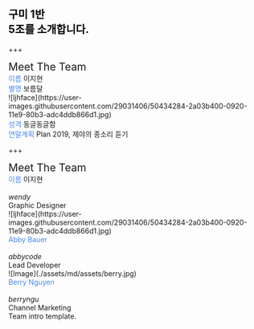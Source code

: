 
<!-- .slide: data-background-image="https://user-images.githubusercontent.com/29031406/50434284-2a03b400-0920-11e9-80b3-adc4ddb866d1.jpg" data-background-size="100% 100%" data-background-position="center" data-background=" " data-background-repeat=" " data-background-transition="none" -->

<span class="menu-title" style="display: none">About Templates</span>

## <span style="color: black">구미 1반<br>5조를 소개합니다.</span>

<i class="fa fa-arrow-down text-black" aria-hidden="true"> </i>



+++
<!-- .slide: data-background-image="./assets/md/assets/blue.jpg" data-background-size="100% 50%" data-background-position="top" data-background="white" data-background-repeat=" " data-background-transition="none" -->

<span class="menu-title" style="display: none">Meet The Team</span>

<div class="north text-white span-100">
<span style="font-size: 1.5em">Meet The Team</span>
</div>

<div class="west about-team-pic">
<span style="color: #4487F2">이름</span>
  이지현
<br>
<span style="color: #4487F2">별명</span>
  보름달
</div>

<div class="south-west text-06">

</div>

<div class="midpoint about-team-pic about-team-pic-center">
![ljhface](https://user-images.githubusercontent.com/29031406/50434284-2a03b400-0920-11e9-80b3-adc4ddb866d1.jpg)
</div>

<div class="east about-team-pic">
<span style="color: #4487F2">성격</span>
  동글동글함
<br>
<span style="color: #4487F2">연말계획</span>
  Plan 2019, 제야의 종소리 듣기
</div>



+++
<!-- .slide: data-background-image="./assets/md/assets/blue.jpg" data-background-size="100% 50%" data-background-position="top" data-background="white" data-background-repeat=" " data-background-transition="none" -->

<span class="menu-title" style="display: none">Meet The Team</span>

<div class="north text-white span-100">
<span style="font-size: 1.5em">Meet The Team</span>
</div>

<div class="west about-team-pic">
<span style="color: #4487F2">이름</span>
  이지현
<br><br>
<i class="fa fa-twitter" aria-hidden="true"> wendy</i>
<br>
Graphic Designer
</div>

<div class="south-west text-06">

</div>

<div class="midpoint about-team-pic about-team-pic-center">
![ljhface](https://user-images.githubusercontent.com/29031406/50434284-2a03b400-0920-11e9-80b3-adc4ddb866d1.jpg)
</div>

<div class="south text-06">
<span style="color: #4487F2">Abby Bauer</span>
<br><br>
<i class="fa fa-github" aria-hidden="true"> abbycode</i>
<br>
Lead Developer
</div>

<div class="east about-team-pic">
![Image](./assets/md/assets/berry.jpg)
</div>

<div class="south-east text-06">
<span style="color: #4487F2">Berry Nguyen</span>
<br><br>
<i class="fa fa-linkedin" aria-hidden="true"> berryngu</i>
<br>
Channel Marketing
</div>

<div class="north-east template-note text-white">
Team intro template.
</div>
